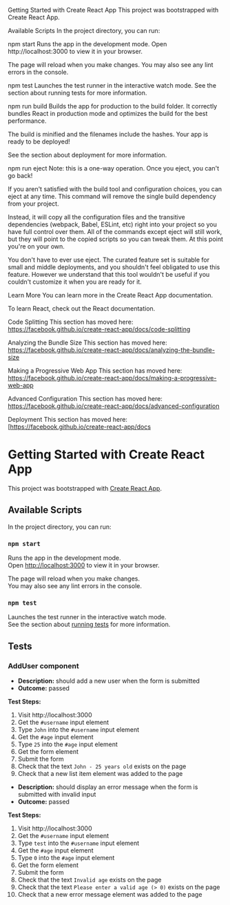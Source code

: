 Getting Started with Create React App
This project was bootstrapped with Create React App.

Available Scripts
In the project directory, you can run:

npm start
Runs the app in the development mode.
Open http://localhost:3000 to view it in your browser.

The page will reload when you make changes.
You may also see any lint errors in the console.

npm test
Launches the test runner in the interactive watch mode.
See the section about running tests for more information.

npm run build
Builds the app for production to the build folder.
It correctly bundles React in production mode and optimizes the build for the best performance.

The build is minified and the filenames include the hashes.
Your app is ready to be deployed!

See the section about deployment for more information.

npm run eject
Note: this is a one-way operation. Once you eject, you can't go back!

If you aren't satisfied with the build tool and configuration choices, you can eject at any time. This command will remove the single build dependency from your project.

Instead, it will copy all the configuration files and the transitive dependencies (webpack, Babel, ESLint, etc) right into your project so you have full control over them. All of the commands except eject will still work, but they will point to the copied scripts so you can tweak them. At this point you're on your own.

You don't have to ever use eject. The curated feature set is suitable for small and middle deployments, and you shouldn't feel obligated to use this feature. However we understand that this tool wouldn't be useful if you couldn't customize it when you are ready for it.

Learn More
You can learn more in the Create React App documentation.

To learn React, check out the React documentation.

Code Splitting
This section has moved here: https://facebook.github.io/create-react-app/docs/code-splitting

Analyzing the Bundle Size
This section has moved here: https://facebook.github.io/create-react-app/docs/analyzing-the-bundle-size

Making a Progressive Web App
This section has moved here: https://facebook.github.io/create-react-app/docs/making-a-progressive-web-app

Advanced Configuration
This section has moved here: https://facebook.github.io/create-react-app/docs/advanced-configuration

Deployment
This section has moved here: [https://facebook.github.io/create-react-app/docs

# Getting Started with Create React App

This project was bootstrapped with [Create React App](https://github.com/facebook/create-react-app).

## Available Scripts

In the project directory, you can run:

### `npm start`

Runs the app in the development mode.\
Open [http://localhost:3000](http://localhost:3000) to view it in your browser.

The page will reload when you make changes.\
You may also see any lint errors in the console.

### `npm test`

Launches the test runner in the interactive watch mode.\
See the section about [running tests](https://facebook.github.io/create-react-app/docs/running-tests) for more information.

## Tests

### AddUser component

- **Description:** should add a new user when the form is submitted
- **Outcome:** passed

**Test Steps:**

1. Visit http://localhost:3000
2. Get the `#username` input element
3. Type `John` into the `#username` input element
4. Get the `#age` input element
5. Type `25` into the `#age` input element
6. Get the form element
7. Submit the form
8. Check that the text `John - 25 years old` exists on the page
9. Check that a new list item element was added to the page

- **Description:** should display an error message when the form is submitted with invalid input
- **Outcome:** passed

**Test Steps:**

1. Visit http://localhost:3000
2. Get the `#username` input element
3. Type `test` into the `#username` input element
4. Get the `#age` input element
5. Type `0` into the `#age` input element
6. Get the form element
7. Submit the form
8. Check that the text `Invalid age` exists on the page
9. Check that the text `Please enter a valid age (> 0)` exists on the page
10. Check that a new error message element was added to the page
